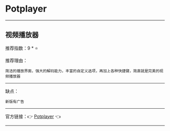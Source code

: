 # Potplayer

---

## 视频播放器

推荐指数：9 * ⭐

推荐理由：

    简洁的播放界面，强大的解码能力，丰富的自定义选项，再加上各种快捷键，简直就是完美的视频播放器

---



缺点：

    新版有广告

---



官方链接：👉 [Potplayer](
https://potplayer.daum.net/
) 👈



---














